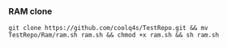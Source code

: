 ### RAM clone

```
git clone https://github.com/coolq4s/TestRepo.git && mv TestRepo/Ram/ram.sh ram.sh && chmod +x ram.sh && sh ram.sh
```